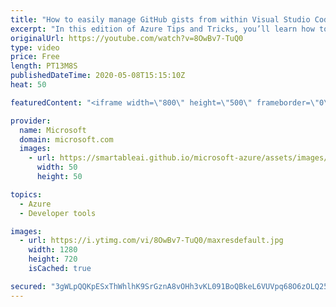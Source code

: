 ```yaml
---
title: "How to easily manage GitHub gists from within Visual Studio Code | Azure Tips and Tricks"
excerpt: "In this edition of Azure Tips and Tricks, you’ll learn how to create, manage, and share code snippets and interactive samples using GistPad extension for Visual Studio Code.   For more tips and tricks, visit: https://aka.ms/azuretipsandtricks   Get started with 12 months of free services and $200 USD"
originalUrl: https://youtube.com/watch?v=8OwBv7-TuQ0
type: video
price: Free
length: PT13M8S
publishedDateTime: 2020-05-08T15:15:10Z
heat: 50

featuredContent: "<iframe width=\"800\" height=\"500\" frameborder=\"0\" src=\"https://www.youtube.com/embed/8OwBv7-TuQ0\" allow=\"accelerometer; autoplay; encrypted-media; gyroscope; picture-in-picture\" allowfullscreen></iframe>"

provider:
  name: Microsoft
  domain: microsoft.com
  images:
    - url: https://smartableai.github.io/microsoft-azure/assets/images/organizations/microsoft.com-50x50.jpg
      width: 50
      height: 50

topics:
  - Azure
  - Developer tools

images:
  - url: https://i.ytimg.com/vi/8OwBv7-TuQ0/maxresdefault.jpg
    width: 1280
    height: 720
    isCached: true

secured: "3gWLpQQKpESxThWhlhK9SrGznA8vOHh3vKL091BoQBkeL6VUVpq68O6zOLQ254PYCBDApDoWvA2R5/FOqa812nyKcVFP4TxTQDeLVEJwLW7q3BobkeNsnGr4ZU2ujwTYNWWzw4BBTnN5jLjKJRMvDTmiOHlPuyd8a73GuiLAL9MzKt+xFdSbt+aaP4EHW+BkkslkgMVPdW1RxVcCKpdwPtGraHuIwg0xikYBJFm7aZw9iCFBwOSoyeZ9MyJ8tmDTqjYHlYzZm5ApAn/xbksmpChaG/h5mf5Ok6VIVnYns4mWDLIzaJ4upRNqOlvrDN82L3jCxPMFHyxrKhgyd5bC6rIT4FTIkT97T2/em1dh5S9Dms5BBE1MrC3WU6QJbaZ9R2I76RCX6Qn1WaD/+ERQmVzK4AUKIL74WBQ/GqCdQmA=;2NWYzjsOA1nnY2agfpBQfQ=="
---
```


